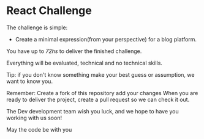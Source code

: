# React Challenge

The challenge is simple:

- Create a minimal expression(from your perspective) for a blog platform.

You have up to *72hs* to deliver the finished challenge.

Everything will be evaluated, technical and no technical skills.

Tip: if you don't know something make your best guess or assumption, we want to know you.

Remember: Create a fork of this repository add your changes When you are ready to deliver the project, create a pull request so we can check it out.

The Dev development team wish you luck, and we hope to have you working with us soon!

May the code be with you

